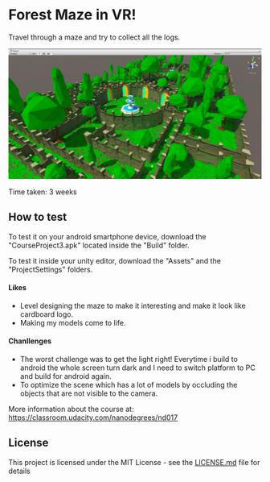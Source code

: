 # Forest Maze in VR!

Travel through a maze and try to collect all the logs.

![Maze](./Screenshots/sc3.jpeg)

Time taken: 3 weeks

## How to test
To test it on your android smartphone device, download the "CourseProject3.apk" located inside the "Build" folder.

To test it inside your unity editor, download the "Assets" and the "ProjectSettings" folders.



#### Likes
* Level designing the maze to make it interesting and make it look like cardboard logo. 
* Making my models come to life.


#### Chanllenges 
* The worst challenge was to get the light right! Everytime i build to android the whole screen turn dark and I need to switch platform to PC and build for android again.
* To optimize the scene which has a lot of models by occluding the objects that are not visible to the camera.

More information about the course at: https://classroom.udacity.com/nanodegrees/nd017

## License
This project is licensed under the MIT License - see the [LICENSE.md](LICENSE.md) file for details